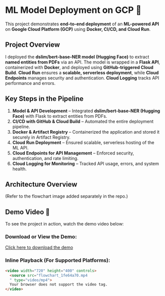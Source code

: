 # ML Model Deployment on GCP 🚀  

This project demonstrates **end-to-end deployment** of an **ML-powered API** on **Google Cloud Platform (GCP)** using **Docker, CI/CD, and Cloud Run**.  

## **Project Overview**  
I deployed the **dslim/bert-base-NER model (Hugging Face)** to extract **named entities from PDFs** via an API. The model is wrapped in a **Flask API**, containerized with **Docker**, and deployed using **GitHub-triggered Cloud Build**. **Cloud Run** ensures a **scalable, serverless deployment**, while **Cloud Endpoints** manages security and authentication. **Cloud Logging** tracks API performance and errors.  

## **Key Steps in the Pipeline**  
1. **Model & API Development** – Integrated **dslim/bert-base-NER (Hugging Face)** with Flask to extract entities from PDFs.  
2. **CI/CD with GitHub & Cloud Build** – Automated the entire deployment pipeline.  
3. **Docker & Artifact Registry** – Containerized the application and stored it securely in Artifact Registry.  
4. **Cloud Run Deployment** – Ensured scalable, serverless hosting of the ML API.  
5. **Cloud Endpoints for API Management** – Enforced security, authentication, and rate limiting.  
6. **Cloud Logging for Monitoring** – Tracked API usage, errors, and system health.  

## **Architecture Overview**  
(Refer to the flowchart image added separately in the repo.)  

## **Demo Video** 🎥  
To see the project in action, watch the demo video below:  

### **Download or View the Demo:**  
[Click here to download the demo](flowchart_1fe64a70.mp4
)  

### **Inline Playback (For Supported Platforms):**  
```html
<video width="720" height="400" controls>
  <source src="flowchart_1fe64a70.mp4
  " type="video/mp4">
  Your browser does not support the video tag.
</video>
